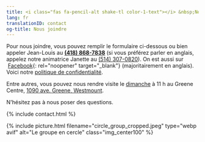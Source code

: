 ```yaml
---
title: <i class="fas fa-pencil-alt shake-tl color-1-text"></i> &nbsp;Nous joindre &nbsp;<i class="fas fa-phone shake-bottom color-1-dark-text"></i>
lang: fr
translationID: contact
og-title: Nous joindre
---
```

Pour nous joindre, vous pouvez remplir le formulaire ci-dessous ou bien appeler Jean-Louis au <i class="fas fa-phone color-1-dark-text"></i> **[(418) 868-7838](tel:14188687838)** (si vous préférez parler en anglais, appelez notre animatrice Janette au [(514) 307-0820](tel:15143070820)). On est aussi sur <i class="fab fa-facebook-f color-1-text"></i> &nbsp;[Facebook](https://www.facebook.com/MontrealQuakers/){: rel="noopener" target="_blank"} (majoritairement en anglais). Voici notre [politique de confidentialité](/confidentialité).

Entre autres, vous pouvez nous rendre visite le [dimanche](/centre-greene) à 11 h au Greene Centre, [1090 ave. Greene, Westmount](/centre-greene).

N'hésitez pas à nous poser des questions. <i class="fas fa-pencil-alt shake-tl color-1-text"></i>

{% include contact.html %}

{% include picture.html filename="circle_group_cropped.jpeg" type="webp avif" alt="Le groupe en cercle" class="img_center100" %}
